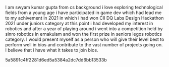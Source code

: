 I am swyam kumar gupta from cs background 
i love exploring technological fields from a young age 
i have participated in game dev which had lead me to my achivement in 2021
in which i had won  CII DQ Labs Design Hackathon 2021 under juniors category
at this point i had developed my interest in robotics and after a year of playing around i went into a competition held by sinro  robotics in ernakulam and won the first prize in seniors legos robotics category.
I would present myself as a person who will give their level best to perform well in bios and contribute to the vast number of projects going on.
I believe that i have what it takes to join bios.


5a5891c4ff2281d6ed5a5384a2dc7dd6bb13533b
